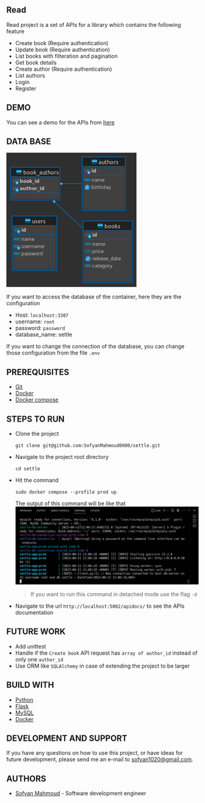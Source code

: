 Read
----

Read project is a set of APIs for a library which contains the following feature

- Create book (Require authentication)
- Update book (Require authentication)
- List books with filteration and pagination
- Get book details 
- Create author (Require authentication)
- List authors
- Login
- Register

## DEMO

You can see a demo for the APIs from [here](https://drive.google.com/file/d/1-CuFNBWOOf5FIDn0xGqPCqG0ST4k0jsT/view?usp=sharing)


## DATA BASE
![schema](https://github.com/sofyanmahmoud0000/settle/blob/master/.gitmedia/schema.png)



If you want to access the database of the container, here they are the configuration 

- Host: `localhost:3307`
- username: `root`
- password: `password`
- database_name: settle

If you want to change the connection of the database, you can change those configuration from the file `.env`
## PREREQUISITES

- [Git](https://github.com/)
- [Docker](https://www.docker.com/)
- [Docker compose](https://docs.docker.com/compose/)

## STEPS TO RUN

- Clone the project 
  ```ssh
  git clone git@github.com:SofyanMahmoud0000/settle.git
  ```

- Navigate to the project root directory
  ```ssh
  cd settle
  ```

- Hit the command 
  ```ssh
  sudo docker compose --profile prod up
  ```
  The output of this command will be like that
  ![docker_compose_output](https://github.com/sofyanmahmoud0000/settle/blob/master/.gitmedia/docker_compose_output.png)

  > If you want to run this command in detached mode use the flag `-d`

- Navigate to the url `http://localhost:5002/apidocs/` to see the APIs documentation

## FUTURE WORK
- Add unittest
- Handle if the `Create book` API request has `array of author_id` instead of only one `author_id`
- Use ORM like `SQLAlchemy` in case of extending the project to be larger
  
## BUILD WITH 
* [Python](https://www.python.org/)
* [Flask](https://flask.palletsprojects.com/en/2.3.x/)
* [MySQL](https://dev.mysql.com/doc/refman/8.0/en/what-is-mysql.html)
* [Docker](https://www.docker.com/) 

## DEVELOPMENT AND SUPPORT 
If you have any questions on how to use this project, or have ideas for future development, 
please send me an e-mail to sofyan1020@gmail.com.


## AUTHORS
* [Sofyan Mahmoud](https://github.com/sofyanmahmoud0000) - Software development engineer
